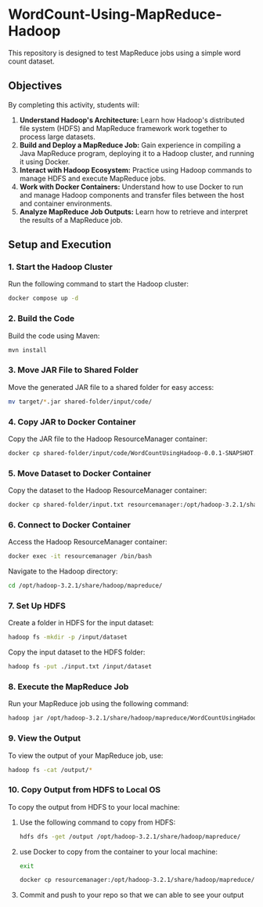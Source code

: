 
# WordCount-Using-MapReduce-Hadoop

This repository is designed to test MapReduce jobs using a simple word count dataset.

## Objectives

By completing this activity, students will:

1. **Understand Hadoop's Architecture:** Learn how Hadoop's distributed file system (HDFS) and MapReduce framework work together to process large datasets.
2. **Build and Deploy a MapReduce Job:** Gain experience in compiling a Java MapReduce program, deploying it to a Hadoop cluster, and running it using Docker.
3. **Interact with Hadoop Ecosystem:** Practice using Hadoop commands to manage HDFS and execute MapReduce jobs.
4. **Work with Docker Containers:** Understand how to use Docker to run and manage Hadoop components and transfer files between the host and container environments.
5. **Analyze MapReduce Job Outputs:** Learn how to retrieve and interpret the results of a MapReduce job.

## Setup and Execution

### 1. **Start the Hadoop Cluster**

Run the following command to start the Hadoop cluster:

```bash
docker compose up -d
```

### 2. **Build the Code**

Build the code using Maven:

```bash
mvn install
```

### 3. **Move JAR File to Shared Folder**

Move the generated JAR file to a shared folder for easy access:

```bash
mv target/*.jar shared-folder/input/code/
```

### 4. **Copy JAR to Docker Container**

Copy the JAR file to the Hadoop ResourceManager container:

```bash
docker cp shared-folder/input/code/WordCountUsingHadoop-0.0.1-SNAPSHOT.jar resourcemanager:/opt/hadoop-3.2.1/share/hadoop/mapreduce/
```

### 5. **Move Dataset to Docker Container**

Copy the dataset to the Hadoop ResourceManager container:

```bash
docker cp shared-folder/input.txt resourcemanager:/opt/hadoop-3.2.1/share/hadoop/mapreduce/
```

### 6. **Connect to Docker Container**

Access the Hadoop ResourceManager container:

```bash
docker exec -it resourcemanager /bin/bash
```

Navigate to the Hadoop directory:

```bash
cd /opt/hadoop-3.2.1/share/hadoop/mapreduce/
```

### 7. **Set Up HDFS**

Create a folder in HDFS for the input dataset:

```bash
hadoop fs -mkdir -p /input/dataset
```

Copy the input dataset to the HDFS folder:

```bash
hadoop fs -put ./input.txt /input/dataset
```

### 8. **Execute the MapReduce Job**

Run your MapReduce job using the following command:

```bash
hadoop jar /opt/hadoop-3.2.1/share/hadoop/mapreduce/WordCountUsingHadoop-0.0.1-SNAPSHOT.jar com.example.controller.Controller /input/dataset/input.txt /output
```

### 9. **View the Output**

To view the output of your MapReduce job, use:

```bash
hadoop fs -cat /output/*
```

### 10. **Copy Output from HDFS to Local OS**

To copy the output from HDFS to your local machine:

1. Use the following command to copy from HDFS:
    ```bash
    hdfs dfs -get /output /opt/hadoop-3.2.1/share/hadoop/mapreduce/
    ```

2. use Docker to copy from the container to your local machine:
   ```bash
   exit 
   ```
    ```bash
    docker cp resourcemanager:/opt/hadoop-3.2.1/share/hadoop/mapreduce/output/ shared-folder/output/
    ```
3. Commit and push to your repo so that we can able to see your output
